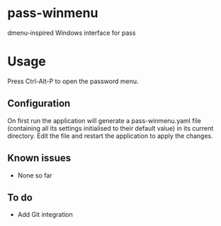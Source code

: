 # pass-winmenu
dmenu-inspired Windows interface for pass

# Usage

Press Ctrl-Alt-P to open the password menu.

## Configuration

On first run the application will generate a pass-winmenu.yaml file 
(containing all its settings initialised to their default value) in its current directory. 
Edit the file and restart the application to apply the changes.

## Known issues

- None so far

## To do

- Add Git integration
